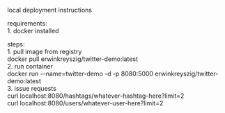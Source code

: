 local deployment instructions

requirements:<br />1. docker installed

steps:<br />1. pull image from registry<br />
docker pull erwinkreyszig/twitter-demo:latest<br />
2. run container<br />
docker run --name=twitter-demo -d -p 8080:5000 erwinkreyszig/twitter-demo:latest <br />
3. issue requests<br />
curl localhost:8080/hashtags/whatever-hashtag-here?limit=2<br />
curl localhost:8080/users/whatever-user-here?limit=2
